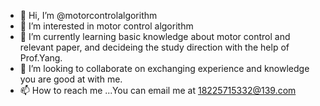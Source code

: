 - 👋 Hi, I’m @motorcontrolalgorithm
- 👀 I’m interested in motor control algorithm
- 🌱 I’m currently learning basic knowledge about motor control and relevant paper, and decideing the study direction with the help of Prof.Yang.
- 💞️ I’m looking to collaborate on exchanging experience and knowledge you are good at with me.
- 📫 How to reach me ...You can email me at 18225715332@139.com

<!---
motorcontrolalgorithm/motorcontrolalgorithm is a ✨ special ✨ repository because its `README.md` (this file) appears on your GitHub profile.
You can click the Preview link to take a look at your changes.
--->
